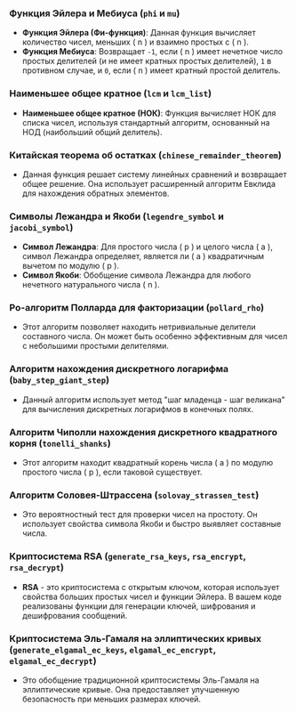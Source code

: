 ### Функция Эйлера и Мебиуса (`phi` и `mu`)

- **Функция Эйлера (Фи-функция)**: Данная функция вычисляет количество чисел, меньших \( n \) и взаимно простых с \( n \).
- **Функция Мебиуса**: Возвращает `-1`, если \( n \) имеет нечетное число простых делителей (и не имеет кратных простых делителей), `1` в противном случае, и `0`, если \( n \) имеет кратный простой делитель.

### Наименьшее общее кратное (`lcm` и `lcm_list`)

- **Наименьшее общее кратное (НОК)**: Функция вычисляет НОК для списка чисел, используя стандартный алгоритм, основанный на НОД (наибольший общий делитель).

### Китайская теорема об остатках (`chinese_remainder_theorem`)

- Данная функция решает систему линейных сравнений и возвращает общее решение. Она использует расширенный алгоритм Евклида для нахождения обратных элементов.

### Символы Лежандра и Якоби (`legendre_symbol` и `jacobi_symbol`)

- **Символ Лежандра**: Для простого числа \( p \) и целого числа \( a \), символ Лежандра определяет, является ли \( a \) квадратичным вычетом по модулю \( p \).
- **Символ Якоби**: Обобщение символа Лежандра для любого нечетного натурального числа \( n \).

### Ро-алгоритм Полларда для факторизации (`pollard_rho`)

- Этот алгоритм позволяет находить нетривиальные делители составного числа. Он может быть особенно эффективным для чисел с небольшими простыми делителями.

### Алгоритм нахождения дискретного логарифма (`baby_step_giant_step`)

- Данный алгоритм использует метод "шаг младенца - шаг великана" для вычисления дискретных логарифмов в конечных полях.

### Алгоритм Чиполли нахождения дискретного квадратного корня (`tonelli_shanks`)

- Этот алгоритм находит квадратный корень числа \( a \) по модулю простого числа \( p \), если таковой существует.

### Алгоритм Соловея-Штрассена (`solovay_strassen_test`)

- Это вероятностный тест для проверки чисел на простоту. Он использует свойства символа Якоби и быстро выявляет составные числа.

### Криптосистема RSA (`generate_rsa_keys`, `rsa_encrypt`, `rsa_decrypt`)

- **RSA** - это криптосистема с открытым ключом, которая использует свойства больших простых чисел и функции Эйлера. В вашем коде реализованы функции для генерации ключей, шифрования и дешифрования сообщений.

### Криптосистема Эль-Гамаля на эллиптических кривых (`generate_elgamal_ec_keys`, `elgamal_ec_encrypt`, `elgamal_ec_decrypt`)

- Это обобщение традиционной криптосистемы Эль-Гамаля на эллиптические кривые. Она предоставляет улучшенную безопасность при меньших размерах ключей.
